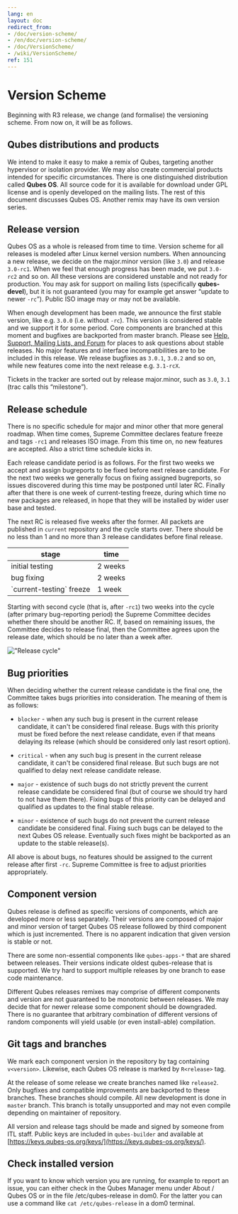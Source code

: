 ```yaml
---
lang: en
layout: doc
redirect_from:
- /doc/version-scheme/
- /en/doc/version-scheme/
- /doc/VersionScheme/
- /wiki/VersionScheme/
ref: 151
---
```


Version Scheme
==============

Beginning with R3 release, we change (and formalise) the versioning scheme.
From now on, it will be as follows.

Qubes distributions and products
--------------------------------

We intend to make it easy to make a remix of Qubes, targeting another
hypervisor or isolation provider. We may also create commercial products
intended for specific circumstances. There is one distinguished distribution
called **Qubes OS**. All source code for it is available for download under GPL
license and is openly developed on the mailing lists. The rest of this document
discusses Qubes OS. Another remix may have its own version series.

Release version
---------------

Qubes OS as a whole is released from time to time. Version scheme for all
releases is modeled after Linux kernel version numbers. When announcing a new
release, we decide on the major.minor version (like `3.0`) and release
`3.0-rc1`. When we feel that enough progress has been made, we put `3.0-rc2`
and so on. All these versions are considered unstable and not ready for
production. You may ask for support on mailing lists (specifically
**qubes-devel**), but it is not guaranteed (you may for example get answer
“update to newer `-rc`”). Public ISO image may or may not be available.

When enough development has been made, we announce the first stable version,
like e.g. `3.0.0` (i.e. without `-rc`). This version is considered stable and
we support it for some period. Core components are branched at this moment and
bugfixes are backported from master branch. Please see [Help, Support, Mailing
Lists, and Forum](/support/) for places to ask questions about stable releases. No major
features and interface incompatibilities are to be included in this release. We
release bugfixes as `3.0.1`, `3.0.2` and so on, while new features come into the
next release e.g. `3.1-rcX`.

Tickets in the tracker are sorted out by release major.minor, such as `3.0`,
`3.1` (trac calls this “milestone”).

Release schedule
----------------

There is no specific schedule for major and minor other that more general
roadmap. When time comes, Supreme Committee declares feature freeze and tags
`-rc1` and releases ISO image. From this time on, no new features are accepted.
Also a strict time schedule kicks in.

Each release candidate period is as follows. For the first two weeks we accept
and assign bugreports to be fixed before next release candidate. For the next
two weeks we generally focus on fixing assigned bugreports, so issues discovered
during this time may be postponed until later RC. Finally after that there is
one week of current-testing freeze, during which time no new packages are
released, in hope that they will be installed by wider user base and tested.

The next RC is released five weeks after the former. All packets are published
in `current` repository and the cycle starts over. There should be no less than
1 and no more than 3 release candidates before final release.

<table>
    <thead>
        <tr><th>stage</th><th>time</th></tr>
    </thead>
    <tbody>
        <tr><td>initial testing</td><td>2 weeks</td></tr>
        <tr><td>bug fixing</td><td>2 weeks</td></tr>
        <tr><td>`current-testing` freeze</td><td>1 week</td></tr>
    </tbody>
</table>

Starting with second cycle (that is, after `-rc1`) two weeks into the cycle
(after primary bug-reporting period) the Supreme Committee decides whether there
should be another RC. If, based on remaining issues, the Committee decides to
release final, then the Committee agrees upon the release date, which should be
no later than a week after.

!["Release cycle"](/attachment/wiki/VersionScheme/release-cycle.svg)

Bug priorities
--------------

When deciding whether the current release candidate is the final one, the Committee
takes bugs priorities into consideration. The meaning of them is as follows:

* `blocker` - when any such bug is present in the current release candidate, it
can't be considered final release. Bugs with this priority must be fixed before
the next release candidate, even if that means delaying its release (which
should be considered only last resort option).

* `critical` - when any such bug is present in the current release candidate, it
can't be considered final release. But such bugs are not qualified to delay
next release candidate release.

* `major` - existence of such bugs do not strictly prevent the current release
candidate be considered final (but of course we should try hard to not have
them there). Fixing bugs of this priority can be delayed and qualified as
updates to the final stable release.

* `minor` - existence of such bugs do not prevent the current release candidate
be considered final. Fixing such bugs can be delayed to the next Qubes OS
release. Eventually such fixes might be backported as an update to the stable
release(s).

All above is about bugs, no features should be assigned to the current release
after first `-rc`. Supreme Committee is free to adjust priorities appropriately.

Component version
-----------------

Qubes release is defined as specific versions of components, which are
developed more or less separately. Their versions are composed of major and
minor version of target Qubes OS release followed by third component which is
just incremented. There is no apparent indication that given version is stable
or not.

There are some non-essential components like `qubes-apps-*` that are shared
between releases. Their versions indicate oldest qubes-release that is
supported. We try hard to support multiple releases by one branch to ease code
maintenance.

Different Qubes releases remixes may comprise of different components and
version are not guaranteed to be monotonic between releases. We may decide that
for newer release some component should be downgraded. There is no guarantee
that arbitrary combination of different versions of random components will
yield usable (or even install-able) compilation.

Git tags and branches
---------------------

We mark each component version in the repository by tag containing
`v<version>`. Likewise, each Qubes OS release is marked by `R<release>` tag.

At the release of some release we create branches named like `release2`. Only
bugfixes and compatible improvements are backported to these branches. These
branches should compile. All new development is done in `master` branch. This
branch is totally unsupported and may not even compile depending on maintainer
of repository.

All version and release tags should be made and signed by someone from ITL
staff. Public keys are included in `qubes-builder` and available at
[https://keys.qubes-os.org/keys/](https://keys.qubes-os.org/keys/).

Check installed version
-----------------

If you want to know which version you are running, for example to report
an issue, you can either check in the Qubes Manager menu under About / Qubes OS  or in the file /etc/qubes-release in dom0. For the latter you can use a command like `cat /etc/qubes-release` in a dom0 terminal.

